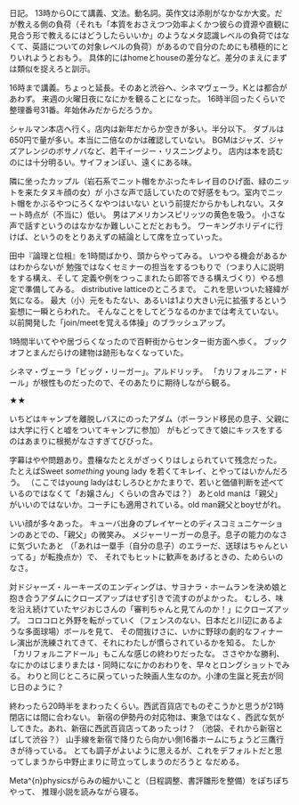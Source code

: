 日記。
13時からOにて講義、文法。動名詞。英作文は添削がなかなか大変。だが教える側の負荷（それも「本質をおさえつつ効率よくかつ彼らの資源や直観に見合う形で教えるにはどうしたらいいか」のようなメタ認識レベルの負荷ではなくて、英語についての対象レベルの負荷）があるので自分のためにも積極的にとりいれようとおもう。
具体的にはhomeとhouseの差分など。差分のまえにまずは類似を捉えろと訓示。

16時まで講義。ちょっと延長。そのあと渋谷へ、シネマヴェーラ。Kとは都合があわず。
来週の火曜日夜になにかを観ることになった。
16時半回ったくらいで整理番号31番。年始休みだからだろうか。

シャルマン本店へ行く。店内は新年だからか空きが多い。半分以下。
ダブルは650円で量が多い。本当に二倍なのかは確認していない。
BGMはジャズ、ジャズアレンジのボサノバなど、若干イージー・リスニングより。
店内は本を読むのには十分明るい。サイフォンぽい、遠くにある味。

隣に坐ったカップル（岩石系でニット帽をかぶったキレイ目のひげ面、緑のニットを来たタヌキ顔の女）が
小さな声で話していたので好感をもつ。室内でニット帽をかぶるやつにろくなやつはいない
という前提だからかもしれない。スタート時点が（不当に）低い。
男はアメリカンスピリッツの黄色を吸う。
小さな声で話すというのはなかなか難しいことだとおもう。
ワーキングホリデイに行けば、というのをとりあえずの結論として席を立っていった。

田中『論理と位相』を1時間ばかり、頭からやってみる。
いつやる機会があるかはわからないが
勉強ではなくセミナーの担当をするつもりで（つまり人に説明をする構え、そして
定義や例をつっこまれたら即答できる構えづくり）やる想定で準備してみる。
distributive latticeのところまで。
これを思いついた経緯が気になる。
最大（小）元をもたない、あるいは1より大きい元に拡張するという妄想に一瞬とらわれた。
そんなことをしてどうなるのかまでは考えていない。
以前開発した「join/meetを覚える体操」のブラッシュアップ。

1時間半いてやや居づらくなったので百軒街からセンター街方面へ歩く。
ブックオフとまんだらけの建物は跡形もなくなっていた。

シネマ・ヴェーラ「ビッグ・リーガー」。アルドリッチ。
「カリフォルニア・ドール」が根性ものだったので、そのあたりに期待しながら観る。

★★

いちどはキャンプを離脱しバスにのったアダム（ポーランド移民の息子、父親には大学に行くと嘘をついてキャンプに参加）
がもどってきて娘にキッスをするのはあまりに根拠がなさすぎてびびった。

字幕はやや問題あり。豊穣なたとえがざっくりはしょられていて残念だった。
たとえばSweet *something* young lady を若くてキレイ、とやってはいかんだろう。
（ここではyoung ladyはむしろひとかたまりで、若いと価値判断を述べているのではなくて「お嬢さん」くらいの含みでは？）
あとold manは「親父」がいいのではないか。コーチにも適用されている。old man親父とboyせがれ。

いい顔が多々あった。
キューバ出身のプレイヤーとのディスコミュニケーションのあとでの、「親父」の微笑み。
メジャーリーガーの息子。息子の能力のなさに気づいたあと
（「あれは一塁手（自分の息子）のエラーだ、送球はちゃんといってる」が転換点か）で、
それでもヒットに歓声をあげるときの、ためらいのなさ。

対ドジャーズ・ルーキーズのエンディングは、サヨナラ・ホームランを決め娘と抱き合うアダムにクローズアップはせず引きで流すのがよかった。
むしろ、味を沿え続けていたヤジおじさんの「審判ちゃんと見てんのか！」にクローズアップ。
コロコロと外野を転がっていく（フェンスのない、日本だと川辺にあるような多面球場）ボールを見て、
その間抜けさに、いかに野球の劇的なフィナーレ演出が洗練されてきて、それにわたしが慣らされているかを知る。
たしか「カリフォルニアドール」もこんな感じの終わりだったな。
ささやかな勝利、なにかのはじまりまたは・同時になにかのおわりを、早々とロングショットでみる。
わりと同じところに戻っていった映画人生なのか。小津の生誕と死去が同じ日のように？

終わったら20時半をまわったくらい。西武百貨店でものぞこうかと思うが21時閉店には間に合わない。
新宿の伊勢丹の対応物は、東急ではなく、西武な気がしてきた。あれ、新宿に西武百貨店ってあったっけ？
（池袋、それから新宿とばして渋谷？）
山手線を新宿で降りたら向かい側16番ホームにちょうど三鷹行きが待っている。
とても調子がよいように思えるが、これをデフォルトだと思ってしまうから中野止まりに苛立ってしまうのだろうと
なだめる。

Meta^{n}physicsがらみの細かいこと（日程調整、書評雛形を整備）をぽちぽちやって、
推理小説を読みながら寝る。
